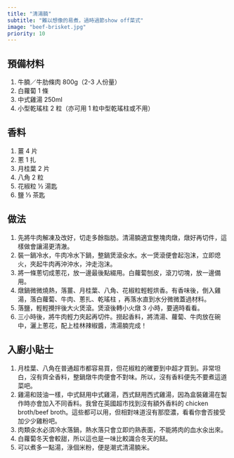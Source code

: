 ```yaml
---
title: "清湯腩"
subtitle: "難以想像的易煮，過時過節show off菜式"
image: "beef-brisket.jpg"
priority: 10
---
```


## 預備材料

1. 牛腩／牛肋條肉 800g（2-3 人份量）
2. 白蘿蔔 1 條
3. 中式雞湯 250ml
4. 小型乾瑤柱 2 粒（亦可用 1 粒中型乾瑤柱或不用）

## 香料

1. 薑 4 片
2. 蔥 1 扎
3. 月桂葉 2 片
4. 八角 2 粒
5. 花椒粒 ½ 湯匙
6. 鹽 ⅓ 茶匙

## 做法

1. 先將牛肉解凍及改好，切走多餘脂肪。清湯腩適宜整塊肉燉，燉好再切件，這樣做會讓湯更清澈。
2. 裝一鍋冷水，牛肉冷水下鍋，整鍋煲滾汆水。水一煲滾便會起泡沫，立即熄火，夾起牛肉再沖沖水，沖走泡沫。
3. 將一條蔥切成蔥花，放一邊最後點綴用。白蘿蔔刨皮，滾刀切塊，放一邊備用。
4. 燉鍋微微燒熱，落薑、月桂葉、八角、花椒粒輕輕烘香。有香味後，倒入雞湯，落白蘿蔔、牛肉、蔥扎、乾瑤柱 ，再落水直到水分微微蓋過材料。
5. 落鹽，輕輕攪拌後大火煲滾。煲滾後轉小火燉 3 小時，要適時看看。
6. 三小時後，將牛肉輕力夾起再切件。撈起香料，將清湯、蘿蔔、牛肉放在碗中，灑上蔥花，配上桂林辣椒醬，清湯腩完成！

## 入廚小貼士

1. 月桂葉、八角在普通超市都容易買，但花椒粒的確要到中超才買到。非常坦白，沒有齊全香料，整鍋燉牛肉便會不對味。所以，沒有香料便先不要煮這道菜吧。
2. 雞湯和豉油一樣，中式餸用中式雞湯，西式餸用西式雞湯，因為盒裝雞湯在製作時亦會加入不同香料。我曾在英國超市找到沒有額外香料的 chicken broth/beef broth。這些都可以用，但相對味道沒有那麼濃，看看你會否接受加少少雞粉吧。
3. 肉類汆水必須冷水落鍋，熱水落只會立即灼熟表面，不能將肉的血水汆出來。
4. 白蘿蔔冬天會較甜，所以這也是一味比較識合冬天的餸。
5. 可以煮多一點湯，淥個米粉，便是潮式清湯腩米。
